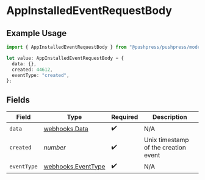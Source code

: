 # AppInstalledEventRequestBody

## Example Usage

```typescript
import { AppInstalledEventRequestBody } from "@pushpress/pushpress/models/webhooks";

let value: AppInstalledEventRequestBody = {
  data: {},
  created: 44612,
  eventType: "created",
};
```

## Fields

| Field                                                    | Type                                                     | Required                                                 | Description                                              |
| -------------------------------------------------------- | -------------------------------------------------------- | -------------------------------------------------------- | -------------------------------------------------------- |
| `data`                                                   | [webhooks.Data](../../models/webhooks/data.md)           | :heavy_check_mark:                                       | N/A                                                      |
| `created`                                                | *number*                                                 | :heavy_check_mark:                                       | Unix timestamp of the creation event                     |
| `eventType`                                              | [webhooks.EventType](../../models/webhooks/eventtype.md) | :heavy_check_mark:                                       | N/A                                                      |